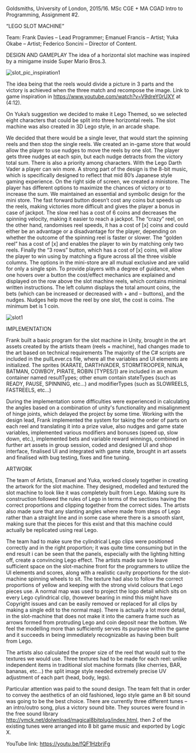 Goldsmiths, University of London, 2015/16.
MSc CGE + MA CGAD
Intro to Programming, Assignment #2. 

“LEGO SLOT MACHINE”

Team: 
Frank Davies – Lead Programmer;
Emanuel Francis – Artist;
Yuka Okabe – Artist;
Federico Soncini – Director of Content.



DESIGN AND GAMEPLAY
The idea of a horizontal slot machine was inspired by a minigame inside Super Mario Bros.3.

![slot_pic_inspiration1](https://cloud.githubusercontent.com/assets/14871171/13149978/8f542416-d65b-11e5-9d66-8326d28a37b4.png)

The idea being that the reels would divide a picture in 3 parts and the victory is achieved when the three match and recompose the image. Link to game inspiration in https://www.youtube.com/watch?v=V9dreY0rUXY at (4:12).

On Yuka’s suggestion we decided to make it Lego Themed, so we selected eight characters that could be split into three horizontal reels. The slot machine was also created in 3D Lego style, in an arcade shape. 

We decided that there would be a single lever, that would start the spinning reels and then stop the single reels. 
We created an in-game store that would allow the player to use nudges to move the reels by one slot. The player gets three nudges at each spin, but each nudge detracts from the victory total sum.
There is also a priority among characters. With the Lego Darth Vader a player can win more. 
A strong part of the design is the 8-bit music, which is specifically designed to reflect that mid 80’s Japanese style gaming experience.
On the right side of screen, we created a ministore. The player has different options to maximize the chances of victory or to increase the sum. We maintained an essential and symbolic design for the mini store. 
The fast forward button doesn’t cost any coins but speeds up the reels, making victories more difficult and gives the player a bonus in case of jackpot.
The slow reel has a cost of 6 coins and decreases the spinning velocity, making it easier to reach a jackpot.
The “crazy” reel, on the other hand, randomises reel speeds, it has a cost of [x] coins and could either be an advantage or a disadvantage for the player, depending on whether the outcome of the spinning reel is faster or slower.
The “golden reel” has a cost of [x] and enables the player to win by matching only two reels. 
Finally the “3 rows” button, which has a cost of [x] coins, will allow the player to win using by matching a figure across all the three visible columns. 
The options in the mini-store are all mutual exclusive and are valid for only a single spin. To provide players with a degree of guidance, when one hovers over a button the cost/effect mechanics are explained and displayed on the row above the slot machine reels, which contains minimal written instructions.
The left column displays the total amount coins, the bets (which can be increased or decreased with + and – buttons), and the nudges. Nudges help move the reel by one slot, the cost is coins. The minimum bet is 1 coin.


![slot1](https://cloud.githubusercontent.com/assets/14871171/13149600/ee6f1df4-d659-11e5-9288-6f6329003c25.png)


IMPLEMENTATION

Frank built a basic program for the slot machine in Unity, brought in the art assets created by the artists theam (reels + machine), had changes made to the art based on technical requirements 
The majority of the C# scripts are included in the pullLever.cs file, where all the variables and UI elements are initialized.
The sprites (KARATE, DARTHVADER, STORMTROOPER, NINJA, BATMAN, COWBOY, PIRATE, ROBIN [TYPES/]) are included in an enum container named resultTypes; other enum contain stateTypes (such as READY, PAUSE, SPINNING, etc…) and modifierTypes (such as SLOWREELS, FASTREELS, etc…)

During the implementation some difficulties were experienced in calculating the angles based on a combination of unity's functionality and misalignment of hinge joints, which delayed the project by some time.
Working with the design lead, Frank implemented the system for taking the order of parts on each reel and translating it into a prize value, also nudges and game state variables, implemented various modifiers and bonuses (speed up, slow down, etc.), implemented bets and variable reward winnings, combined in further art assets in group session, coded and designed UI and shop interface, finalised UI and integrated with game state, brought in art assets and finalised with bug testing, fixes and fine tuning.

ARTWORK

The team of Artists, Emanuel and Yuka, worked closely together in creating the artwork for the slot machine.
They designed, modelled and textured the slot machine to look like it was completely built from Lego. Making sure its construction followed the rules of Lego in terms of the sections having the correct proportions and clipping together from the correct sides. The artists also made sure that any slanting angles where made from steps of Lego rather than a straight line and in some case where there is a smooth slant, making sure that the pieces for this exist and that this machine could actually be replicated using real Lego.

The team had to make sure the cylindrical Lego clips were positioned correctly and in the right proportion; it was quite time consuming but in the end result i can be seen that the panels, especially with the lighting hitting off, create a convincing Lego effect.
The artists made sure to leave sufficient space on the slot-machine front for the programmers to utilize the UI elements and scores, along with a realistic cavity proportions for the slot-machine spinning wheels to sit.
The texture had also to follow the correct proportions of yellow and keeping with the strong vivid colours that Lego pieces use. A normal map was used to project the logo detail which sits on every Lego cylindrical clip, (however bearing in mind this might have Copyright issues and can be easily removed or replaced for all clips by making a single edit to the normal map). There is actually a lot more detail, in the slot-machine that does not make it into the camera frame such as arrows formed from protruding Lego and coin deposit near the bottom.
We feel the modelling more than sufficiently serves its purpose within the game and it succeeds in being immediately recognizable as having been built from Lego.

The artists also calculated the proper size of the reel that would suit to the textures we would use. Three textures had to be made for each reel: unlike independent items in traditional slot machine formats (like cherries, BAR, bananas, etc...) the split image style needed extremely precise UV adjustment of each part (head, body, legs).

Particular attention was paid to the sound design. The team felt that in order to convey the aesthetics of an old fashioned, lego style game an 8 bit sound was going to be the best choice. There are currently three different tunes – an intro/outro song, plus a victory sound bite. They sources were found in the free sound library http://ymck.net/dolwnload/magical8bitplug/index.html, then 2 of the existing tunes were arranged into 8 bit game music and exported by Logic X.

YouTube link: https://youtu.be/fQF1HzbrjFg


